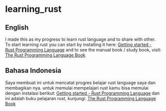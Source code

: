 # learning_rust

## English
I made this as my progress to learn rust language and to share with other.
To start learning rust you can start by installing it here: [Getting started - Rust Programming Language](https://www.rust-lang.org/learn/get-started)
and to see the manual book / study book, visit: [The Rust Programming Language Book](https://doc.rust-lang.org/book/)

## Bahasa Indonesia
Saya membuat ini untuk mencatat progres belajar rust language saya dan membagikan nya.
untuk memulai mempelajari rust kamu bisa memulai dengan instalasi berikut: [Getting started - Rust Programming Language](https://www.rust-lang.org/learn/get-started)
dan ini adalah buku pelajaran rust, kunjungi: [The Rust Programming Language Book](https://doc.rust-lang.org/book/)